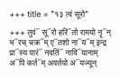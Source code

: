 +++
title = "१३ त्वं सूरो"

+++
तुवं᳓ सू᳓रो हरि᳓तो रामयो नॄ᳓न्  
भ᳓रच् चक्र᳓म् ए᳓तशो ना᳓य᳓म् इन्द्र  
प्रा᳓स्य पारं᳓ नवतिं᳓ नावि᳓यानाम्  
अ᳓पि कर्त᳓म् अवर्तयो अ᳓यज्यून्